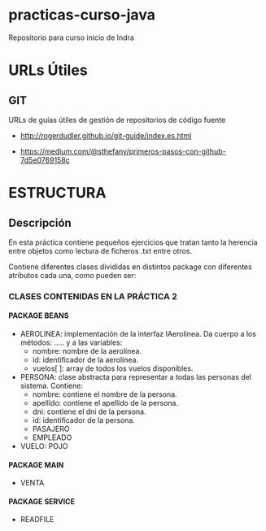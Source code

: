 # practicas-curso-java
Repositorio para curso inicio de Indra

# URLs Útiles

## GIT

URLs de guías útiles de gestión de repositorios de código fuente

* http://rogerdudler.github.io/git-guide/index.es.html

* https://medium.com/@sthefany/primeros-pasos-con-github-7d5e0769158c

# ESTRUCTURA 

## Descripción

En esta práctica contiene pequeños ejercicios que tratan tanto la herencia entre objetos como lectura de ficheros .txt entre otros.

Contiene diferentes clases divididas en distintos package con diferentes atributos cada una, como pueden ser:

### CLASES CONTENIDAS EN LA PRÁCTICA 2

#### PACKAGE BEANS

* AEROLINEA: implementación de la interfaz IAerolínea. Da cuerpo a los métodos: ..... y a las variables:
   + nombre: nombre de la aerolínea.
   + id: identificador de la aerolínea.
   + vuelos[ ]: array de todos los vuelos disponibles.
* PERSONA:  clase abstracta para representar a todas las personas del sistema. Contiene:
   + nombre: contiene el nombre de la persona.
   + apellido: contiene el apellido de la persona.
   + dni: contiene el dni de la persona.
   + id: identificador de la persona.
    * PASAJERO
    * EMPLEADO
* VUELO: POJO 

#### PACKAGE MAIN

* VENTA

#### PACKAGE SERVICE

* READFILE

